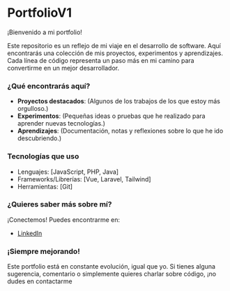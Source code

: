 # PortfolioV1

¡Bienvenido a mi portfolio!  

Este repositorio es un reflejo de mi viaje en el desarrollo de software. Aquí encontrarás una colección de mis proyectos, experimentos y aprendizajes. Cada línea de código representa un paso más en mi camino para convertirme en un mejor desarrollador.  

### **¿Qué encontrarás aquí?**
- **Proyectos destacados**: (Algunos de los trabajos de los que estoy más orgulloso.)
- **Experimentos**: (Pequeñas ideas o pruebas que he realizado para aprender nuevas tecnologías.)
- **Aprendizajes**: (Documentación, notas y reflexiones sobre lo que he ido descubriendo.)

### **Tecnologías que uso**
- Lenguajes: [JavaScript, PHP, Java]
- Frameworks/Librerías: [Vue, Laravel, Tailwind]
- Herramientas: [Git]

### **¿Quieres saber más sobre mí?**
¡Conectemos! Puedes encontrarme en:
- [LinkedIn](enlace)

### **¡Siempre mejorando!**
Este portfolio está en constante evolución, igual que yo. Si tienes alguna sugerencia, comentario o simplemente quieres charlar sobre código, ¡no dudes en contactarme
